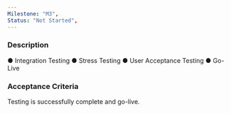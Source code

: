 ```yaml
---
Milestone: "M3",
Status: "Not Started",
---
```

<!--lang:en--> 
### Description

● Integration Testing
● Stress Testing
● User Acceptance Testing
● Go-Live

### Acceptance Criteria
Testing is successfully complete and go-live.
